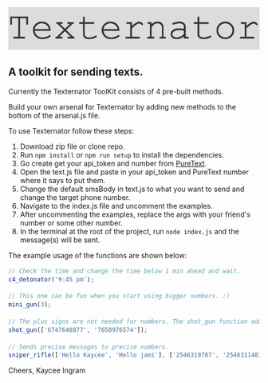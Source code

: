 ![Logo](/assets/texternator.png)

## A toolkit for sending texts.

Currently the Texternator ToolKit consists of 4 pre-built methods.

Build your own arsenal for Texternator by adding new methods to the bottom of the arsenal.js file.

To use Texternator follow these steps:
1. Download zip file or clone repo.
2. Run ```npm install``` or ```npm run setup``` to install the dependencies.
3. Go create get your api_token and number from [PureText](https://www.puretext.us/auth/google).
4. Open the text.js file and paste in your api_token and PureText number where it says to put them.
5. Change the default smsBody in text.js to what you want to send and change the target phone number.
6. Navigate to the index.js file and uncomment the examples.
7. After uncommenting the examples, replace the args with your friend's number or some other number.
8. In the terminal at the root of the project, run ```node index.js``` and the message(s) will be sent.

The example usage of the functions are shown below:

```js
// Check the time and change the time below 1 min ahead and wait.
c4_detonator('9:45 pm');

// This one can be fun when you start using bigger numbers. :)
mini_gun(3);

// The plus signs are not needed for numbers. The shot_gun function adds them for you.
shot_gun(['6747648877', '7658976574']);

// Sends precise messages to precise numbers.
sniper_rifle(['Hello Kaycee', 'Hello jami'], ['2546319787', '2546311481']);
```

Cheers, Kaycee Ingram